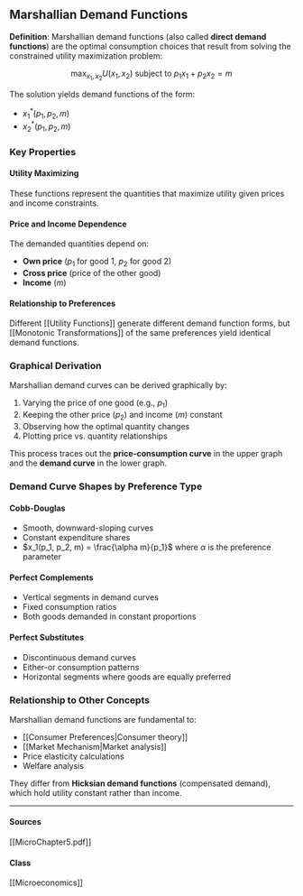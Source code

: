 ## Marshallian Demand Functions

**Definition**: Marshallian demand functions (also called **direct demand functions**) are the optimal consumption choices that result from solving the constrained utility maximization problem:

$$\max_{x_1, x_2} U(x_1, x_2) \text{ subject to } p_1x_1 + p_2x_2 = m$$

The solution yields demand functions of the form:
- $x_1^*(p_1, p_2, m)$
- $x_2^*(p_1, p_2, m)$

### Key Properties

#### Utility Maximizing
These functions represent the quantities that maximize utility given prices and income constraints.

#### Price and Income Dependence
The demanded quantities depend on:
- **Own price** ($p_1$ for good 1, $p_2$ for good 2)
- **Cross price** (price of the other good)
- **Income** ($m$)

#### Relationship to Preferences
Different [[Utility Functions]] generate different demand function forms, but [[Monotonic Transformations]] of the same preferences yield identical demand functions.

### Graphical Derivation

Marshallian demand curves can be derived graphically by:
1. Varying the price of one good (e.g., $p_1$)
2. Keeping the other price ($p_2$) and income ($m$) constant
3. Observing how the optimal quantity changes
4. Plotting price vs. quantity relationships

This process traces out the **price-consumption curve** in the upper graph and the **demand curve** in the lower graph.

### Demand Curve Shapes by Preference Type

#### Cobb-Douglas
- Smooth, downward-sloping curves
- Constant expenditure shares
- $x_1(p_1, p_2, m) = \frac{\alpha m}{p_1}$ where $\alpha$ is the preference parameter

#### Perfect Complements
- Vertical segments in demand curves
- Fixed consumption ratios
- Both goods demanded in constant proportions

#### Perfect Substitutes
- Discontinuous demand curves
- Either-or consumption patterns
- Horizontal segments where goods are equally preferred

### Relationship to Other Concepts

Marshallian demand functions are fundamental to:
- [[Consumer Preferences|Consumer theory]]
- [[Market Mechanism|Market analysis]]
- Price elasticity calculations
- Welfare analysis

They differ from **Hicksian demand functions** (compensated demand), which hold utility constant rather than income.

---
#### Sources
[[MicroChapter5.pdf]]
#### Class
[[Microeconomics]]